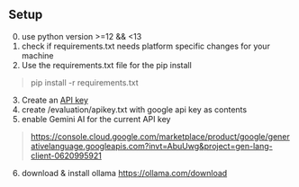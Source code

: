 ## Setup

0. use python version >=12 && <13
1. check if requirements.txt needs platform specific changes for your machine
2. Use the requirements.txt file for the pip install
> pip install -r requirements.txt
3. Create an [API key](https://aistudio.google.com/apikey)
4. create /evaluation/apikey.txt with google api key as contents
5. enable Gemini AI for the current API key 
>https://console.cloud.google.com/marketplace/product/google/generativelanguage.googleapis.com?invt=AbuUwg&project=gen-lang-client-0620995921
6. download & install ollama https://ollama.com/download
